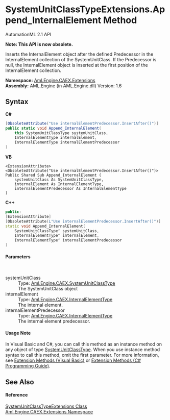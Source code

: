# SystemUnitClassTypeExtensions.Append_InternalElement Method 
AutomationML 2.1 API 

**Note: This API is now obsolete.**

Inserts the InternalElement object after the defined Predecessor in the InternalElement collection of the SystemUnitClass. If the Predecessor is null, the InternalElement object is inserted at the first position of the InternalElement collection.

**Namespace:**&nbsp;<a href="N_Aml_Engine_CAEX_Extensions">Aml.Engine.CAEX.Extensions</a><br />**Assembly:**&nbsp;AML.Engine (in AML.Engine.dll) Version: 1.6

## Syntax

**C#**<br />
``` C#
[ObsoleteAttribute("Use internalElementPredecessor.InsertAfter()")]
public static void Append_InternalElement(
	this SystemUnitClassType systemUnitClass,
	InternalElementType internalElement,
	InternalElementType internalElementPredecessor
)
```

**VB**<br />
``` VB
<ExtensionAttribute>
<ObsoleteAttribute("Use internalElementPredecessor.InsertAfter()")>
Public Shared Sub Append_InternalElement ( 
	systemUnitClass As SystemUnitClassType,
	internalElement As InternalElementType,
	internalElementPredecessor As InternalElementType
)
```

**C++**<br />
``` C++
public:
[ExtensionAttribute]
[ObsoleteAttribute(L"Use internalElementPredecessor.InsertAfter()")]
static void Append_InternalElement(
	SystemUnitClassType^ systemUnitClass, 
	InternalElementType^ internalElement, 
	InternalElementType^ internalElementPredecessor
)
```


#### Parameters
&nbsp;<dl><dt>systemUnitClass</dt><dd>Type: <a href="T_Aml_Engine_CAEX_SystemUnitClassType">Aml.Engine.CAEX.SystemUnitClassType</a><br />The SystemUnitClass object</dd><dt>internalElement</dt><dd>Type: <a href="T_Aml_Engine_CAEX_InternalElementType">Aml.Engine.CAEX.InternalElementType</a><br />The internal element.</dd><dt>internalElementPredecessor</dt><dd>Type: <a href="T_Aml_Engine_CAEX_InternalElementType">Aml.Engine.CAEX.InternalElementType</a><br />The internal element predecessor.</dd></dl>

#### Usage Note
In Visual Basic and C#, you can call this method as an instance method on any object of type <a href="T_Aml_Engine_CAEX_SystemUnitClassType">SystemUnitClassType</a>. When you use instance method syntax to call this method, omit the first parameter. For more information, see <a href="https://docs.microsoft.com/dotnet/visual-basic/programming-guide/language-features/procedures/extension-methods" target="_blank" rel="noopener noreferrer">Extension Methods (Visual Basic)</a> or <a href="https://docs.microsoft.com/dotnet/csharp/programming-guide/classes-and-structs/extension-methods" target="_blank" rel="noopener noreferrer">Extension Methods (C# Programming Guide)</a>.

## See Also


#### Reference
<a href="T_Aml_Engine_CAEX_Extensions_SystemUnitClassTypeExtensions">SystemUnitClassTypeExtensions Class</a><br /><a href="N_Aml_Engine_CAEX_Extensions">Aml.Engine.CAEX.Extensions Namespace</a><br />
